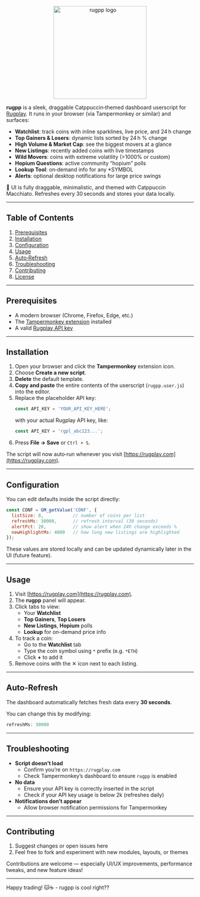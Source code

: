 <p align="center">
  <img src="https://i.ibb.co/Xf0jnfqY/hg.png" alt="rugpp logo" width="250"/>
</p>

**rugpp** is a sleek, draggable Catppuccin‑themed dashboard userscript for [Rugplay](https://rugplay.com). It runs in your browser (via Tampermonkey or similar) and surfaces:

- **Watchlist**: track coins with inline sparklines, live price, and 24 h change
- **Top Gainers & Losers**: dynamic lists sorted by 24 h % change
- **High Volume & Market Cap**: see the biggest movers at a glance
- **New Listings**: recently added coins with live timestamps
- **Wild Movers**: coins with extreme volatility (>1000% or custom)
- **Hopium Questions**: active community “hopium” polls
- **Lookup Tool**: on‑demand info for any *SYMBOL
- **Alerts**: optional desktop notifications for large price swings

🚀 UI is fully draggable, minimalistic, and themed with Catppuccin Macchiato. Refreshes every 30 seconds and stores your data locally.

---

## Table of Contents

1. [Prerequisites](#prerequisites)  
2. [Installation](#installation)  
3. [Configuration](#configuration)  
4. [Usage](#usage)  
5. [Auto‑Refresh](#auto-refresh)  
6. [Troubleshooting](#troubleshooting)  
7. [Contributing](#contributing)  
8. [License](#license)  

---

## Prerequisites

- A modern browser (Chrome, Firefox, Edge, etc.)  
- The [Tampermonkey extension](https://www.tampermonkey.net/) installed  
- A valid [Rugplay API key](https://rugplay.com/api)

---

## Installation

1. Open your browser and click the **Tampermonkey** extension icon.  
2. Choose **Create a new script**.  
3. **Delete** the default template.  
4. **Copy and paste** the entire contents of the userscript (`rugpp.user.js`) into the editor.  
5. Replace the placeholder API key:
   ```js
   const API_KEY = 'YOUR_API_KEY_HERE';
   ```
   with your actual Rugplay API key, like:
   ```js
   const API_KEY = 'rgpl_abc123...';
   ```
6. Press **File → Save** or `Ctrl + S`.

The script will now auto‑run whenever you visit [https://rugplay.com](https://rugplay.com).

---

## Configuration

You can edit defaults inside the script directly:

```js
const CONF = GM_getValue('CONF', {
  listSize: 8,           // number of coins per list
  refreshMs: 30000,      // refresh interval (30 seconds)
  alertPct: 20,          // show alert when 24h change exceeds %
  newHighlightMs: 4000   // how long new listings are highlighted
});
```

These values are stored locally and can be updated dynamically later in the UI (future feature).

---

## Usage

1. Visit [https://rugplay.com](https://rugplay.com).  
2. The **rugpp** panel will appear.  
3. Click tabs to view:
   - Your **Watchlist**
   - **Top Gainers**, **Top Losers**
   - **New Listings**, **Hopium** polls
   - **Lookup** for on-demand price info
4. To track a coin:  
   - Go to the **Watchlist** tab  
   - Type the coin symbol using `*` prefix (e.g. `*ETH`)  
   - Click **+** to add it  
5. Remove coins with the ✕ icon next to each listing.

---

## Auto‑Refresh

The dashboard automatically fetches fresh data every **30 seconds**.

You can change this by modifying:

```js
refreshMs: 30000
```

---

## Troubleshooting

- **Script doesn’t load**  
  - Confirm you’re on `https://rugplay.com`  
  - Check Tampermonkey’s dashboard to ensure `rugpp` is enabled  
- **No data**  
  - Ensure your API key is correctly inserted in the script  
  - Check if your API key usage is below 2k (refreshes daily)  
- **Notifications don’t appear**  
  - Allow browser notification permissions for Tampermonkey

---

## Contributing

1. Suggest changes or open issues here 
2. Feel free to fork and experiment with new modules, layouts, or themes

Contributions are welcome — especially UI/UX improvements, performance tweaks, and new feature ideas!

---
Happy trading! 🐱☕ - rugpp is cool right??
